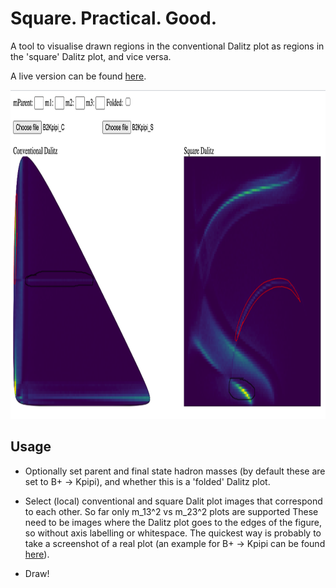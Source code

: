# Square. Practical. Good.

A tool to visualise drawn regions in the conventional Dalitz plot as regions in the 'square' Dalitz plot, and vice versa.

A live version can be found [here](https://dpohanlon.github.io/squareDalitzVis/sqDalitzVis.html).

<p align="center">
  <img width="921" height="526" src="examples/example.png">
</p>

Usage
---

* Optionally set parent and final state hadron masses (by default these are set to B+ -> Kpipi), and whether this is a 'folded' Dalitz plot.

* Select (local) conventional and square Dalit plot images that correspond to each other. So far only m_13^2 vs m_23^2 plots are supported These need to be images where the Dalitz plot goes to the edges of the figure, so without axis labelling or whitespace. The quickest way is probably to take a screenshot of a real plot (an example for B+ -> Kpipi can be found [here](https://github.com/dpohanlon/squareDalitzVis/tree/main/examples)).

* Draw!

